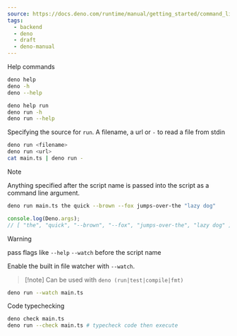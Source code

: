```yaml
---
source: https://docs.deno.com/runtime/manual/getting_started/command_line_interface
tags:
  - backend
  - deno
  - draft
  - deno-manual
---
```

Help commands

```bash
deno help
deno -h
deno --help
```

```bash
deno help run
deno run -h
deno run --help
```

Specifying the source for `run`. A filename, a url or `-` to read a file from stdin

```bash
deno run <filename>
deno run <url>
cat main.ts | deno run -
```

> [!note] 
> Anything specified after the script name is passed into the script as a command line argument.

```bash
deno run main.ts the quick --brown --fox jumps-over-the "lazy dog"
```

```typescript
console.log(Deno.args); 
// [ "the", "quick", "--brown", "--fox", "jumps-over-the", "lazy dog" ] 
```

> [!warning]
> pass flags like `--help` `--watch` before the script name

Enable the built in file watcher with `--watch`.  

> [!note] Can be used with `deno (run|test|compile|fmt)`

```bash
deno run --watch main.ts
```

Code typechecking

```bash
deno check main.ts
deno run --check main.ts # typecheck code then execute
```

